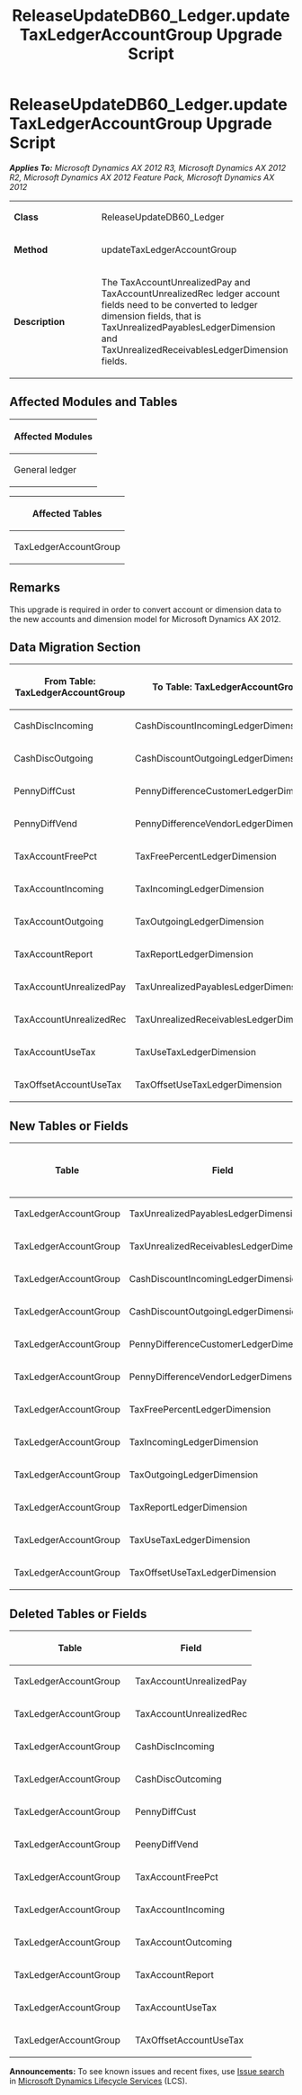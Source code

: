 ﻿---
title: ReleaseUpdateDB60_Ledger.updateTaxLedgerAccountGroup Upgrade Script
TOCTitle: ReleaseUpdateDB60_Ledger.updateTaxLedgerAccountGroup Upgrade Script
ms:assetid: 46547726-f32c-d5d0-2abd-9f28c37c2cef
ms:mtpsurl: https://msdn.microsoft.com/en-us/library/JJ718963(v=AX.60)
ms:contentKeyID: 49707997
ms.date: 05/18/2015
mtps_version: v=AX.60
---

# ReleaseUpdateDB60\_Ledger.updateTaxLedgerAccountGroup Upgrade Script 


_**Applies To:** Microsoft Dynamics AX 2012 R3, Microsoft Dynamics AX 2012 R2, Microsoft Dynamics AX 2012 Feature Pack, Microsoft Dynamics AX 2012_

<table>
<colgroup>
<col style="width: 50%" />
<col style="width: 50%" />
</colgroup>
<tbody>
<tr class="odd">
<td><p><strong>Class</strong></p></td>
<td><p>ReleaseUpdateDB60_Ledger</p></td>
</tr>
<tr class="even">
<td><p><strong>Method</strong></p></td>
<td><p>updateTaxLedgerAccountGroup</p></td>
</tr>
<tr class="odd">
<td><p><strong>Description</strong></p></td>
<td><p>The TaxAccountUnrealizedPay and TaxAccountUnrealizedRec ledger account fields need to be converted to ledger dimension fields, that is TaxUnrealizedPayablesLedgerDimension and TaxUnrealizedReceivablesLedgerDimension fields.</p></td>
</tr>
</tbody>
</table>


## Affected Modules and Tables

<table>
<colgroup>
<col style="width: 100%" />
</colgroup>
<thead>
<tr class="header">
<th><p>Affected Modules</p></th>
</tr>
</thead>
<tbody>
<tr class="odd">
<td><p>General ledger</p></td>
</tr>
</tbody>
</table>


<table>
<colgroup>
<col style="width: 100%" />
</colgroup>
<thead>
<tr class="header">
<th><p>Affected Tables</p></th>
</tr>
</thead>
<tbody>
<tr class="odd">
<td><p>TaxLedgerAccountGroup</p></td>
</tr>
</tbody>
</table>


## Remarks

This upgrade is required in order to convert account or dimension data to the new accounts and dimension model for Microsoft Dynamics AX 2012.

## Data Migration Section

<table>
<colgroup>
<col style="width: 50%" />
<col style="width: 50%" />
</colgroup>
<thead>
<tr class="header">
<th><p>From Table: TaxLedgerAccountGroup</p></th>
<th><p>To Table: TaxLedgerAccountGroup</p></th>
</tr>
</thead>
<tbody>
<tr class="odd">
<td><p>CashDiscIncoming</p></td>
<td><p>CashDiscountIncomingLedgerDimension</p></td>
</tr>
<tr class="even">
<td><p>CashDiscOutgoing</p></td>
<td><p>CashDiscountOutgoingLedgerDimension</p></td>
</tr>
<tr class="odd">
<td><p>PennyDiffCust</p></td>
<td><p>PennyDifferenceCustomerLedgerDimension</p></td>
</tr>
<tr class="even">
<td><p>PennyDiffVend</p></td>
<td><p>PennyDifferenceVendorLedgerDimension</p></td>
</tr>
<tr class="odd">
<td><p>TaxAccountFreePct</p></td>
<td><p>TaxFreePercentLedgerDimension</p></td>
</tr>
<tr class="even">
<td><p>TaxAccountIncoming</p></td>
<td><p>TaxIncomingLedgerDimension</p></td>
</tr>
<tr class="odd">
<td><p>TaxAccountOutgoing</p></td>
<td><p>TaxOutgoingLedgerDimension</p></td>
</tr>
<tr class="even">
<td><p>TaxAccountReport</p></td>
<td><p>TaxReportLedgerDimension</p></td>
</tr>
<tr class="odd">
<td><p>TaxAccountUnrealizedPay</p></td>
<td><p>TaxUnrealizedPayablesLedgerDimension</p></td>
</tr>
<tr class="even">
<td><p>TaxAccountUnrealizedRec</p></td>
<td><p>TaxUnrealizedReceivablesLedgerDimension</p></td>
</tr>
<tr class="odd">
<td><p>TaxAccountUseTax</p></td>
<td><p>TaxUseTaxLedgerDimension</p></td>
</tr>
<tr class="even">
<td><p>TaxOffsetAccountUseTax</p></td>
<td><p>TaxOffsetUseTaxLedgerDimension</p></td>
</tr>
</tbody>
</table>


## New Tables or Fields

<table>
<colgroup>
<col style="width: 33%" />
<col style="width: 33%" />
<col style="width: 33%" />
</colgroup>
<thead>
<tr class="header">
<th><p>Table</p></th>
<th><p>Field</p></th>
<th><p>Extended Data Type</p>
<p>-or- Base Enum</p></th>
</tr>
</thead>
<tbody>
<tr class="odd">
<td><p>TaxLedgerAccountGroup</p></td>
<td><p>TaxUnrealizedPayablesLedgerDimension</p></td>
<td><p>LedgerDimensionDefaultAccount</p></td>
</tr>
<tr class="even">
<td><p>TaxLedgerAccountGroup</p></td>
<td><p>TaxUnrealizedReceivablesLedgerDimension</p></td>
<td><p>LedgerDimensionDefaultAccount</p></td>
</tr>
<tr class="odd">
<td><p>TaxLedgerAccountGroup</p></td>
<td><p>CashDiscountIncomingLedgerDimension</p></td>
<td><p>LedgerDimensionDefaultAccount</p></td>
</tr>
<tr class="even">
<td><p>TaxLedgerAccountGroup</p></td>
<td><p>CashDiscountOutgoingLedgerDimension</p></td>
<td><p>LedgerDimensionDefaultAccount</p></td>
</tr>
<tr class="odd">
<td><p>TaxLedgerAccountGroup</p></td>
<td><p>PennyDifferenceCustomerLedgerDimension</p></td>
<td><p>LedgerDimensionDefaultAccount</p></td>
</tr>
<tr class="even">
<td><p>TaxLedgerAccountGroup</p></td>
<td><p>PennyDifferenceVendorLedgerDimension</p></td>
<td><p>LedgerDimensionDefaultAccount</p></td>
</tr>
<tr class="odd">
<td><p>TaxLedgerAccountGroup</p></td>
<td><p>TaxFreePercentLedgerDimension</p></td>
<td><p>LedgerDimensionDefaultAccount</p></td>
</tr>
<tr class="even">
<td><p>TaxLedgerAccountGroup</p></td>
<td><p>TaxIncomingLedgerDimension</p></td>
<td><p>LedgerDimensionDefaultAccount</p></td>
</tr>
<tr class="odd">
<td><p>TaxLedgerAccountGroup</p></td>
<td><p>TaxOutgoingLedgerDimension</p></td>
<td><p>LedgerDimensionDefaultAccount</p></td>
</tr>
<tr class="even">
<td><p>TaxLedgerAccountGroup</p></td>
<td><p>TaxReportLedgerDimension</p></td>
<td><p>LedgerDimensionDefaultAccount</p></td>
</tr>
<tr class="odd">
<td><p>TaxLedgerAccountGroup</p></td>
<td><p>TaxUseTaxLedgerDimension</p></td>
<td><p>LedgerDimensionDefaultAccount</p></td>
</tr>
<tr class="even">
<td><p>TaxLedgerAccountGroup</p></td>
<td><p>TaxOffsetUseTaxLedgerDimension</p></td>
<td><p>LedgerDimensionDefaultAccount</p></td>
</tr>
</tbody>
</table>


## Deleted Tables or Fields

<table>
<colgroup>
<col style="width: 50%" />
<col style="width: 50%" />
</colgroup>
<thead>
<tr class="header">
<th><p>Table</p></th>
<th><p>Field</p></th>
</tr>
</thead>
<tbody>
<tr class="odd">
<td><p>TaxLedgerAccountGroup</p></td>
<td><p>TaxAccountUnrealizedPay</p></td>
</tr>
<tr class="even">
<td><p>TaxLedgerAccountGroup</p></td>
<td><p>TaxAccountUnrealizedRec</p></td>
</tr>
<tr class="odd">
<td><p>TaxLedgerAccountGroup</p></td>
<td><p>CashDiscIncoming</p></td>
</tr>
<tr class="even">
<td><p>TaxLedgerAccountGroup</p></td>
<td><p>CashDiscOutcoming</p></td>
</tr>
<tr class="odd">
<td><p>TaxLedgerAccountGroup</p></td>
<td><p>PennyDiffCust</p></td>
</tr>
<tr class="even">
<td><p>TaxLedgerAccountGroup</p></td>
<td><p>PeenyDiffVend</p></td>
</tr>
<tr class="odd">
<td><p>TaxLedgerAccountGroup</p></td>
<td><p>TaxAccountFreePct</p></td>
</tr>
<tr class="even">
<td><p>TaxLedgerAccountGroup</p></td>
<td><p>TaxAccountIncoming</p></td>
</tr>
<tr class="odd">
<td><p>TaxLedgerAccountGroup</p></td>
<td><p>TaxAccountOutcoming</p></td>
</tr>
<tr class="even">
<td><p>TaxLedgerAccountGroup</p></td>
<td><p>TaxAccountReport</p></td>
</tr>
<tr class="odd">
<td><p>TaxLedgerAccountGroup</p></td>
<td><p>TaxAccountUseTax</p></td>
</tr>
<tr class="even">
<td><p>TaxLedgerAccountGroup</p></td>
<td><p>TAxOffsetAccountUseTax</p></td>
</tr>
</tbody>
</table>

  
**Announcements:** To see known issues and recent fixes, use [Issue search](http://go.microsoft.com/fwlink/?linkid=389258) in [Microsoft Dynamics Lifecycle Services](http://go.microsoft.com/fwlink/?linkid=306505) (LCS).

